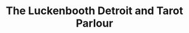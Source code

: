 ---
title: "The Luckenbooth Detroit and Tarot Parlour"
url: /detroit/the-luckenbooth-detroit-and-tarot-parlour/
shop: shop
---